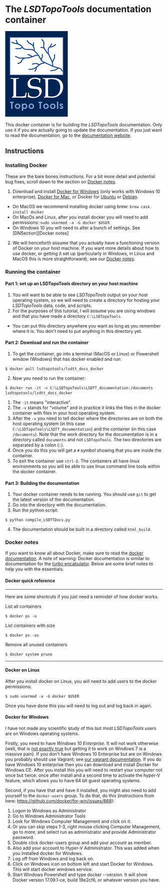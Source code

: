 # The *LSDTopoTools* documentation container

![](https://raw.githubusercontent.com/LSDtopotools/lsdtt_docs_docker/master/images/LSD-logo.png)

This docker container is for building the *LSDTopoTools* documentation. Only use it if you are actually going to update the documentation. If you just want to read the documentation, go to the [documentation website](https://lsdtopotools.github.io/LSDTT_documentation/).

## Instructions

### Installing Docker

These are the bare bones instructions. For a bit more detail and potential bug fixes, scroll down to the section on [Docker notes](#docker-notes).

1. Download and install [Docker for Windows](https://www.docker.com/docker-windows) (only works with Windows 10 enterprise), [Docker for Mac](https://www.docker.com/docker-mac), or Docker for [Ubuntu](https://www.docker.com/docker-ubuntu) or [Debian](https://www.docker.com/docker-debian).
  * On MacOS we recommend installing docker using brew: `brew cask install docker`
  * On MacOs and Linux, after you install docker you will need to add permissions: `sudo usermod -a -G docker $USER`
  * On Windows 10 you will need to alter a bunch of settings. See [DNSection][Docker notes] 
2. We will henceforth assume that you actually have a functioning version of Docker on your host machine. If you want more details about how to use docker, or getting it set up (particularly in Windows, in Linux and MacOS this is more straightforward), see our [Docker notes](#docker-notes).

### Running the container

#### Part 1: set up an LSDTopoTools directory on your host machine

1. You will want to be able to see *LSDTopoTools* output on your host operating system, so we will need to create a directory for hosting your *LSDTopoTools* data, code, and scripts. 
2. For the purposes of this tutorial, I will assume you are using windows and that you have made a directory `C:\LSDTopoTools`. 
  * You can put this directory anywhere you want as long as you remember where it is. You don't need to put anything in this directory yet. 
  
#### Part 2: Download and run the container

1. To get the container, go into a terminal (MacOS or Linux) or Powershell window (Windows) that has docker enabled and run:
```console
$ docker pull lsdtopotools/lsdtt_docs_docker
```
2. Now you need to run the container:
```console
$ docker run -it -v C:\LSDTopoTools\LSDTT_documentation:/documents lsdtopotools/lsdtt_docs_docker
```
  1. The `-it` means "interactive".
  2. The `-v` stands for "volume" and in practice it links the files in the docker container with files in your host operating system. 
  3. After the `-v` you need to tell docker where the directories are on both the host operating system (in this case `C:\LSDTopoTools\LSDTT_documentation`) and the container (in this case `/documents`). Note that the work directory for the documentation is in a directory called `documents` and not `LSDTopoTools`. The two directories are separated by a colon (`:`).
3. Once you do this you will get a `#` symbol showing that you are inside the container. 
4. To exit the container use `ctrl-D`. The containers all have linux environments so you will be able to use linux command line tools within the docker container.

#### Part 3: Building the documentation

1. Your docker container needs to be running. You should use `git` to get the latest version of the documentation.
2. Go into the directory with the documentation. 
3. Run the python script:
```console
$ python compile_LSDTTDocs.py
```
4. The documentation should be built in a directory called `html_build`. 

### Docker notes

If you want to know all about Docker, make sure to read the [docker documentation](https://docs.docker.com/). A note of warning: Docker documentation is similar to documentation for the [turbo encabulator](https://www.youtube.com/watch?v=rLDgQg6bq7o). Below are some brief notes to help you with the essentials. 

#### Docker quick reference
***
Here are some shortcuts if you just need a reminder of how docker works. 

List all containers
```console
$ docker ps -a
```

List containers with size
```console
$ docker ps -as
```

Remove all unused containers
```console
$ docker system prune
```
***

#### Docker on Linux

After you install docker on Linux, you will need to add users to the docker permissions:

```console
$ sudo usermod -a -G docker $USER
```

Once you have done this you will need to log out and log back in again. 


#### Docker for Windows

I have not made any scientific study of this but most *LSDTopoTools* users are on Windows operating systems. 

Firstly, you need to have *Windows 10 Enterprise*. It will not work otherwise (well, that is [not exactly true](https://stefanscherer.github.io/yes-you-can-docker-on-windows-7/) but getting it to work on Windows 7 is a massive pain). If you don't have Windows 10 Enterprise but are on Windows you probably should use Vagrant; see [our vagrant documentation](https://lsdtopotools.github.io/LSDTT_documentation/LSDTT_installation.html#_installing_lsdtopotools_using_virtualbox_and_vagrant). If you do have Windows 10 enterprise then you can download and install Docker for Windows CE. After you install this you will need to restart your computer not once but twice: once after install and a second time to activate the hyper-V feature, which allows you to have 64 bit guest operating systems.

Second, if you have that and have it installed, you might also need to add yourself to the `docker-users` group. To do that, do this (instructions from here: https://github.com/docker/for-win/issues/868):

1. Logon to Windows as Administrator
2. Go to Windows Administrator Tools
3. Look for Windows Computer Management and click on it.
4. Or you can skip steps 1-3, right mouse clicking Computer Management, go to more, and select run as administrator and provide Administrator password.
5. Double click docker-users group and add your account as member.
6. Also add your account to Hyper-V Administrator. This was added when you installed docker for Windows.
7. Log off from Windows and log back on.
8. Click on Windows icon on bottom left and start Docker for Windows. This will start docker windows service.
9. Start Windows Powershell and type docker --version. It will show Docker version 17.09.1-ce, build 19e2cf6, or whatever version you have.
